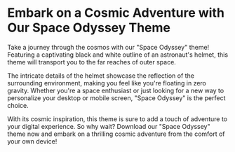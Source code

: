 <!--font:Poppins-->

# Embark on a Cosmic Adventure with Our Space Odyssey Theme

Take a journey through the cosmos with our "Space Odyssey" theme! Featuring a captivating black and white outline of an astronaut's helmet, this theme will transport you to the far reaches of outer space.

The intricate details of the helmet showcase the reflection of the surrounding environment, making you feel like you're floating in zero gravity. Whether you're a space enthusiast or just looking for a new way to personalize your desktop or mobile screen, "Space Odyssey" is the perfect choice.

With its cosmic inspiration, this theme is sure to add a touch of adventure to your digital experience. So why wait? Download our "Space Odyssey" theme now and embark on a thrilling cosmic adventure from the comfort of your own device!

<!--

Write me markdown content of website with wallpaper:

"A black and white outline of an astronaut's helmet, with intricate details that showcase the reflection of the surrounding environment."

The header of the page should not be copy of the text but rather a real content of the website which is using this wallpaper.


---


# Space Odyssey Wallpaper

Decorate your desktop or mobile screen with our stunning "Space Odyssey" wallpaper featuring a black and white outline of an astronaut's helmet. The intricate details showcase the reflection of the surrounding environment, making you feel like you're right there in space.

Whether you're a space enthusiast or just looking for a cool new wallpaper, our "Space Odyssey" design is sure to impress. Download it now and take your screen on a journey through the cosmos!


---


Heading should not include word "wallpaper". The website should not be about the wallpaper itself, wallpaper is just a related background, rewrite whole content.


---


# Explore the Cosmos with Our Space Odyssey Theme

Get ready to blast off into outer space with our "Space Odyssey" theme! Featuring a stunning black and white outline of an astronaut's helmet, this theme is designed to take you on a journey through the cosmos.

With intricate details that showcase the reflection of the surrounding environment, you'll feel like you're floating in zero gravity. This theme is perfect for anyone who loves space exploration or wants to add a touch of cosmic inspiration to their desktop or mobile screen.

So why wait? Download our "Space Odyssey" theme now and embark on an adventure to the far reaches of the universe!


---


Heading is too long, rewrite whole content.


---


# Discover the Cosmos with Our Space Odyssey Theme

Experience the wonders of outer space with our "Space Odyssey" theme! Featuring a captivating black and white outline of an astronaut's helmet, this theme is designed to take you on a journey through the cosmos.

The intricate details of the helmet showcase the reflection of the surrounding environment, making you feel like you're floating in zero gravity. Whether you're a space enthusiast or just looking for a cool new theme, "Space Odyssey" is sure to impress.

With its cosmic inspiration, this theme is perfect for anyone who wants to add a touch of adventure to their desktop or mobile screen. So why wait? Download our "Space Odyssey" theme now and explore the far reaches of the universe from the comfort of your own device!


---


Heading is too long, rewrite whole content.


---


# Embark on a Cosmic Adventure with Our Space Odyssey Theme

Take a journey through the cosmos with our "Space Odyssey" theme! Featuring a captivating black and white outline of an astronaut's helmet, this theme will transport you to the far reaches of outer space.

The intricate details of the helmet showcase the reflection of the surrounding environment, making you feel like you're floating in zero gravity. Whether you're a space enthusiast or just looking for a new way to personalize your desktop or mobile screen, "Space Odyssey" is the perfect choice.

With its cosmic inspiration, this theme is sure to add a touch of adventure to your digital experience. So why wait? Download our "Space Odyssey" theme now and embark on a thrilling cosmic adventure from the comfort of your own device!


---


Write me a Google font which is best fitting for the website.

Pick from the list:
- Roboto
- Playfair Display
- Alegreya
- Great Vibes
- Dancing Script
- Raleway
- Montserrat
- Barlow Condensed
- Exo 2
- IBM Plex Sans
- Lobster
- Futura
- Inter
- Orbitron
- Poppins
- Open Sans
- Lato


Write just the font name nothing else.


---


Poppins

-->
